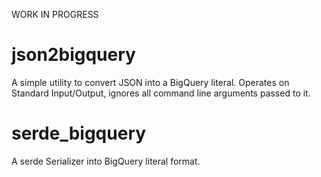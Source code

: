 WORK IN PROGRESS

# json2bigquery

A simple utility to convert JSON into a BigQuery literal. Operates on Standard Input/Output, ignores all command line arguments passed to it.

# serde_bigquery

A serde Serializer into BigQuery literal format.
